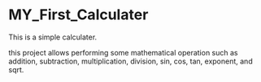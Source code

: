# MY_First_Calculater
This is a simple calculater.  

this project allows performing some mathematical operation such as addition, subtraction, multiplication, division, sin, cos, tan, exponent, and sqrt.
